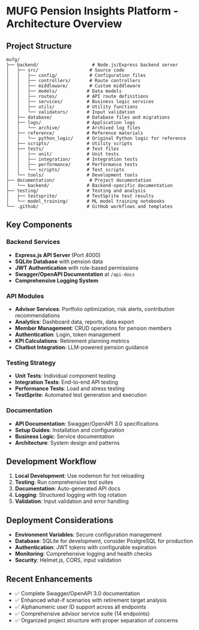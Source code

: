 # MUFG Pension Insights Platform - Architecture Overview

## Project Structure

```
mufg/
├── backend/                    # Node.js/Express backend server
│   ├── src/                   # Source code
│   │   ├── config/            # Configuration files
│   │   ├── controllers/       # Route controllers
│   │   ├── middleware/        # Custom middleware
│   │   ├── models/           # Data models
│   │   ├── routes/           # API route definitions
│   │   ├── services/         # Business logic services
│   │   ├── utils/            # Utility functions
│   │   └── validators/       # Input validation
│   ├── database/             # Database files and migrations
│   ├── logs/                 # Application logs
│   │   └── archive/          # Archived log files
│   ├── reference/            # Reference materials
│   │   └── python_logic/     # Original Python logic for reference
│   ├── scripts/              # Utility scripts
│   ├── tests/                # Test files
│   │   ├── unit/             # Unit tests
│   │   ├── integration/      # Integration tests
│   │   ├── performance/      # Performance tests
│   │   └── scripts/          # Test scripts
│   └── tools/                # Development tools
├── documentation/             # Project documentation
│   └── backend/              # Backend-specific documentation
├── testing/                  # Testing and analysis
│   ├── testsprite/           # TestSprite test results
│   └── model_training/       # ML model training notebooks
└── .github/                  # GitHub workflows and templates
```

## Key Components

### Backend Services
- **Express.js API Server** (Port 4000)
- **SQLite Database** with pension data
- **JWT Authentication** with role-based permissions
- **Swagger/OpenAPI Documentation** at `/api-docs`
- **Comprehensive Logging System**

### API Modules
- **Advisor Services**: Portfolio optimization, risk alerts, contribution recommendations
- **Analytics**: Dashboard data, reports, data export
- **Member Management**: CRUD operations for pension members
- **Authentication**: Login, token management
- **KPI Calculations**: Retirement planning metrics
- **Chatbot Integration**: LLM-powered pension guidance

### Testing Strategy
- **Unit Tests**: Individual component testing
- **Integration Tests**: End-to-end API testing
- **Performance Tests**: Load and stress testing
- **TestSprite**: Automated test generation and execution

### Documentation
- **API Documentation**: Swagger/OpenAPI 3.0 specifications
- **Setup Guides**: Installation and configuration
- **Business Logic**: Service documentation
- **Architecture**: System design and patterns

## Development Workflow

1. **Local Development**: Use nodemon for hot reloading
2. **Testing**: Run comprehensive test suites
3. **Documentation**: Auto-generated API docs
4. **Logging**: Structured logging with log rotation
5. **Validation**: Input validation and error handling

## Deployment Considerations

- **Environment Variables**: Secure configuration management
- **Database**: SQLite for development, consider PostgreSQL for production
- **Authentication**: JWT tokens with configurable expiration
- **Monitoring**: Comprehensive logging and health checks
- **Security**: Helmet.js, CORS, input validation

## Recent Enhancements

- ✅ Complete Swagger/OpenAPI 3.0 documentation
- ✅ Enhanced what-if scenarios with retirement target analysis
- ✅ Alphanumeric user ID support across all endpoints
- ✅ Comprehensive advisor service suite (14 endpoints)
- ✅ Organized project structure with proper separation of concerns
